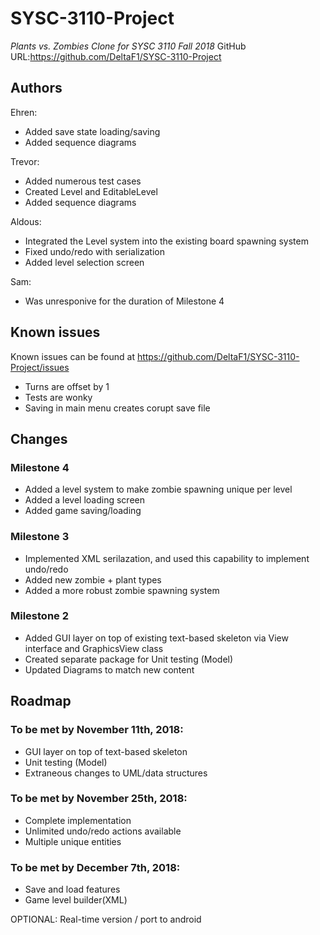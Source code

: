 # SYSC-3110-Project
_Plants vs. Zombies Clone for SYSC 3110 Fall 2018_
GitHub URL:https://github.com/DeltaF1/SYSC-3110-Project

## Authors
Ehren:
- Added save state loading/saving
- Added sequence diagrams

Trevor:
- Added numerous test cases
- Created Level and EditableLevel
- Added sequence diagrams

Aldous:
- Integrated the Level system into the existing board spawning system
- Fixed undo/redo with serialization
- Added level selection screen

Sam:
- Was unresponive for the duration of Milestone 4

## Known issues

Known issues can be found at https://github.com/DeltaF1/SYSC-3110-Project/issues

- Turns are offset by 1
- Tests are wonky
- Saving in main menu creates corupt save file

## Changes

### Milestone 4
- Added a level system to make zombie spawning unique per level
- Added a level loading screen
- Added game saving/loading

### Milestone 3
- Implemented XML serilazation, and used this capability to implement undo/redo
- Added new zombie + plant types
- Added a more robust zombie spawning system

### Milestone 2

- Added GUI layer on top of existing text-based skeleton via View interface and GraphicsView class
- Created separate package for Unit testing (Model)
- Updated Diagrams to match new content

## Roadmap

### To be met by November 11th, 2018:

- GUI layer on top of text-based skeleton
- Unit testing (Model)
- Extraneous changes to UML/data structures

### To be met by November 25th, 2018:

- Complete implementation
- Unlimited undo/redo actions available
- Multiple unique entities

### To be met by December 7th, 2018:

- Save and load features
- Game level builder(XML)

OPTIONAL: Real-time version / port to android



